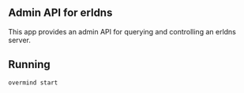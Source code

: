 ## Admin API for erldns

This app provides an admin API for querying and controlling an erldns server.

## Running

```sh
overmind start
```
